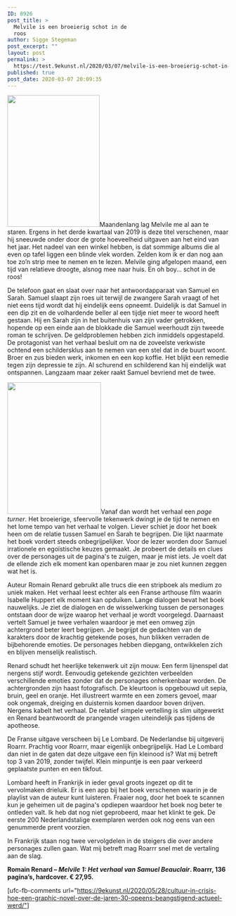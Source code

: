 ```yaml
---
ID: 8926
post_title: >
  Melvile is een broeierig schot in de
  roos
author: Sigge Stegeman
post_excerpt: ""
layout: post
permalink: >
  https://test.9ekunst.nl/2020/03/07/melvile-is-een-broeierig-schot-in-de-roos/
published: true
post_date: 2020-03-07 20:09:35
---
```

<img class="size-medium wp-image-8928 alignleft" src="https://test.9ekunst.nl/wp-content/uploads/2020/03/melville-210x300.jpg" alt="" width="210" height="300" />Maandenlang lag Melvile me al aan te staren. Ergens in het derde kwartaal van 2019 is deze titel verschenen, maar hij sneeuwde onder door de grote hoeveelheid uitgaven aan het eind van het jaar. Het nadeel van een winkel hebben, is dat sommige albums die al even op tafel liggen een blinde vlek worden. Zelden kom ik er dan nog aan toe zo’n strip mee te nemen en te lezen. Melvile ging afgelopen maand, een tijd van relatieve droogte, alsnog mee naar huis. En oh boy… schot in de roos!

De telefoon gaat en slaat over naar het antwoordapparaat van Samuel en Sarah. Samuel slaapt zijn roes uit terwijl de zwangere Sarah vraagt of het niet eens tijd wordt dat hij eindelijk eens opneemt. Duidelijk is dat Samuel in een dip zit en de volhardende beller al een tijdje niet meer te woord heeft gestaan. Hij en Sarah zijn in het buitenhuis van zijn vader getrokken, hopende op een einde aan de blokkade die Samuel weerhoudt zijn tweede roman te schrijven. De geldproblemen hebben zich inmiddels opgestapeld. De protagonist van het verhaal besluit om na de zoveelste verkwiste ochtend een schildersklus aan te nemen van een stel dat in de buurt woont. Broer en zus bieden werk, inkomen en een kop koffie. Het blijkt een remedie tegen zijn depressie te zijn. Al schurend en schilderend kan hij eindelijk wat ontspannen. Langzaam maar zeker raakt Samuel bevriend met de twee.

<img class="size-medium wp-image-8929 alignleft" src="https://test.9ekunst.nl/wp-content/uploads/2020/03/Melvile_p1-213x300.jpg" alt="" width="213" height="300" />Vanaf dan wordt het verhaal een <i>page turner</i>. Het broeierige, sfeervolle tekenwerk dwingt je de tijd te nemen en het lome tempo van het verhaal te volgen. Liever schiet je door het boek heen om de relatie tussen Samuel en Sarah te begrijpen. Die lijkt naarmate het boek vordert steeds onbegrijpelijker. Voor de lezer worden door Samuel irrationele en egoïstische keuzes gemaakt. Je probeert de details en clues over de personages uit de pagina's te zuigen, maar je mist iets. Je voelt dat de ellende zich elk moment kan openbaren maar je zou niet kunnen zeggen wat het is.

Auteur Romain Renard gebruikt alle trucs die een stripboek als medium zo uniek maken. Het verhaal leest echter als een Franse arthouse film waarin Isabelle Huppert elk moment kan opduiken. Lange dialogen bevat het boek nauwelijks. Je ziet de dialogen en de wisselwerking tussen de personages ontstaan door de wijze waarop het verhaal je wordt voorgelegd. Daarnaast vertelt Samuel je twee verhalen waardoor je met een omweg zijn achtergrond beter leert begrijpen. Je begrijpt de gedachten van de karakters door de krachtig getekende poses, hun blikken verraden de bijbehorende emoties. De personages hebben diepgang, ontwikkelen zich en blijven menselijk realistisch.

Renard schudt het heerlijke tekenwerk uit zijn mouw. Een ferm lijnenspel dat nergens stijf wordt. Eenvoudig getekende gezichten verbeelden verschillende emoties zonder dat de personages onherkenbaar worden. De achtergronden zijn haast fotografisch. De kleurtoon is opgebouwd uit sepia, bruin, geel en oranje. Het illustreert warmte en een zomers gevoel, maar ook ongemak, dreiging en duisternis komen daardoor boven drijven. Nergens kabelt het verhaal. De relatief simpele vertelling is slim uitgewerkt en Renard beantwoordt de prangende vragen uiteindelijk pas tijdens de apotheose.

De Franse uitgave verscheen bij Le Lombard. De Nederlandse bij uitgeverij Roarrr. Prachtig voor Roarrr, maar eigenlijk onbegrijpelijk. Had Le Lombard dan niet in de gaten dat deze uitgave een fijn kleinood is? Wat mij betreft top 3 van 2019, zonder twijfel. Klein minpuntje is een paar verkeerd geplaatste punten en een tikfout.

Lombard heeft in Frankrijk in ieder geval groots ingezet op dit te vervolmaken drieluik. Er is een app bij het boek verschenen waarin je de playlist van de auteur kunt luisteren. Fraaier nog, door het boek te scannen kun je geheimen uit de pagina's opdiepen waardoor het boek nog beter te ontleden valt. Ik heb dat nog niet geprobeerd, maar het klinkt te gek. De eerste 200 Nederlandstalige exemplaren werden ook nog eens van een genummerde prent voorzien.

In Frankrijk staan nog twee vervolgdelen in de steigers die over andere personages zullen gaan. Wat mij betreft mag Roarrr snel met de vertaling aan de slag.

<b>Romain Renard – </b><i><b>Melvile 1: Het verhaal van Samuel Beauclair</b></i><b>. Roarrr, 136 pagina’s, hardcover. € 27,95.</b>

[ufc-fb-comments url="https://9ekunst.nl/2020/05/28/cultuur-in-crisis-hoe-een-graphic-novel-over-de-jaren-30-opeens-beangstigend-actueel-werd/"]